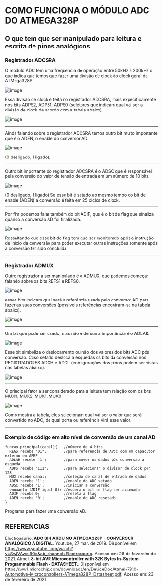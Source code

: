 # COMO FUNCIONA O MÓDULO ADC DO ATMEGA328P

## O que tem que ser manipulado para leitura e escrita de pinos analógicos

### Registrador ADCSRA

O módulo ADC tem uma frequencia de operação entre 50kHz a 200kHz o que indica que temos que fazer uma divisão de clock do clock geral do ATMega328P.

![image](https://user-images.githubusercontent.com/32770973/109388344-365f6f00-78e5-11eb-88c4-26f82ca2f3bc.png)

Essa divisão de clock é feita no registrador ADCSRA, mais expecificamente nos bits ADPS2, ADPS1, ADPS0 (seletores que indicam qual vai ser a divisão de clock de acordo com a tabela abaixo).

![image](https://user-images.githubusercontent.com/32770973/109387796-2c883c80-78e2-11eb-8304-830105cb960d.png)

---

Ainda falando sobre o registrador ADCSRA temos outro bit muito importante que é o ADEN, o enable do conversor AD.

![image](https://user-images.githubusercontent.com/32770973/109388356-568f2e00-78e5-11eb-8b5b-da819dae556e.png)

(0 desligado, 1 ligado).

---

Outro bit importante do registrador ADCSRA é o ADSC que é responsável pela conversão do valor de tensão de entrada em um número de 10 bits.

![image](https://user-images.githubusercontent.com/32770973/109388513-59d6e980-78e6-11eb-89ec-6be1e11736a8.png)

(0 desligado, 1 ligado) Se esse bit é setado ao mesmo tempo do bit de enable (ADEN) a conversão é feita em 25 ciclos de clock.

---

Por fim podemos falar também do bit ADIF, que é o bit de flag que sinaliza quando a conversão AD foi finalizada.

![image](https://user-images.githubusercontent.com/32770973/109388677-57c15a80-78e7-11eb-9ba0-a5e52faba71e.png)

Ressaltando que esse bit de flag tem que ser monitorado após a instrução de início da conversão para poder executar outras instruções somente após a conversão ter sido concluída.

---

### Registrador ADMUX

Outro registrador a ser manipulado é o ADMUX, que podemos começar falando sobre os bits REFS1 e REFS0.

![image](https://user-images.githubusercontent.com/32770973/109389177-2a29e080-78ea-11eb-9965-f13969778d8f.png)

esses bits indicam qual será a referência usada pelo conversor AD para fazer as suas conversões (possiveis referências encontram-se na tabela abaixo).

![image](https://user-images.githubusercontent.com/32770973/109389065-788aaf80-78e9-11eb-8e3c-8a172225aff5.png)

---

Um bit que pode ser usado, mas não é de suma importância é o ADLAR.

![image](https://user-images.githubusercontent.com/32770973/109389199-40d03780-78ea-11eb-9002-7257f1728b22.png)

Esse bit simboliza o deslocamento ou não dos valores dos bits ADC pós conversão. Caso setado desloca a esquedas os bits da conversão nos REGISTRADORES ADCH e ADCL (configurações dos pinos podem ser vistas nas tabelas abaixo).

![image](https://user-images.githubusercontent.com/32770973/109389331-e84d6a00-78ea-11eb-8752-36c2de56a5a1.png)

---

O principal fator a ser considerado para a leitura tem relação com os bits MUX3, MUX2, MUX1, MUX0

![image](https://user-images.githubusercontent.com/32770973/109389456-7590be80-78eb-11eb-9a97-c0e55b209666.png)

Como mostra a tabela, eles selecionam qual vai ser o valor que será convertido no ADC, de qual porta ou referência virá esse valor.

---

### Exemplo de código em alto nível de conversão de um canal AD

``` 
funcao principal(canal){   //número de 4 bits
  REGS recebe "01";        //para referencia de AVcc com um capacitor externo em AREF
  ADLAR recebe '1';        //para mover os dados pós conversao a esqueda
  ADPS recebe "111";       //para selecionar o divisor de clock por 128
  MUX recebe canal;        //seleção de canal de entrada de dados
  ADEN recebe '1';         //enable do ADC setado
  ADSC recebe '1';         //iniciar a conversão
  enquanto (ADIF igual 0); //espera o bit de flag ser acionado
  ADIF recebe 0;           //reseta a flag
  ADEN recebe '0';         //enable do ADC resetado
}
```

Programa para fazer uma conversão AD.

## REFERÊNCIAS

Electrosaurio. **ADC SIN ARDUINO ATMEGA328P - CONVERSOR ANALÓGICO A DIGITAL**. Youtube, 27 mar. de 2019. Disponível em <https://www.youtube.com/watch?v=SwjVAwsi8Os&ab_channel=Electrosaurio>. Acesso em: 26 de fevereiro de 2021.
Atmel. **8-bit AVR Microcontroller with 32K Bytes In-System Programmable Flash - DATASHEET.**. Disponível em <https://ww1.microchip.com/downloads/en/DeviceDoc/Atmel-7810-Automotive-Microcontrollers-ATmega328P_Datasheet.pdf>. Acesso em: 23 de fevereiro de 2021.
